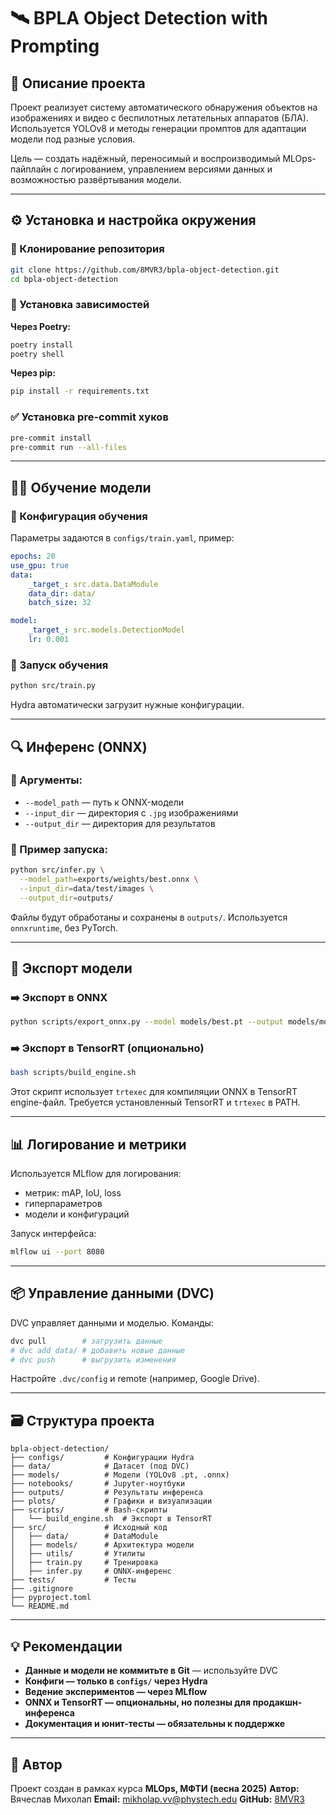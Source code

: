 # 🛰️ BPLA Object Detection with Prompting

## 📌 Описание проекта

Проект реализует систему автоматического обнаружения объектов на изображениях и видео с беспилотных летательных аппаратов (БЛА). Используется YOLOv8 и методы генерации промптов для адаптации модели под разные условия.

Цель — создать надёжный, переносимый и воспроизводимый MLOps-пайплайн с логированием, управлением версиями данных и возможностью развёртывания модели.

---

## ⚙️ Установка и настройка окружения

### 📁 Клонирование репозитория

```bash
git clone https://github.com/8MVR3/bpla-object-detection.git
cd bpla-object-detection
```

### 🐍 Установка зависимостей

**Через Poetry:**

```bash
poetry install
poetry shell
```

**Через pip:**

```bash
pip install -r requirements.txt
```

### ✅ Установка pre-commit хуков

```bash
pre-commit install
pre-commit run --all-files
```

---

## 🏋️‍♂️ Обучение модели

### 🔧 Конфигурация обучения

Параметры задаются в `configs/train.yaml`, пример:

```yaml
epochs: 20
use_gpu: true
data:
    _target_: src.data.DataModule
    data_dir: data/
    batch_size: 32

model:
    _target_: src.models.DetectionModel
    lr: 0.001
```

### 🚀 Запуск обучения

```bash
python src/train.py
```

Hydra автоматически загрузит нужные конфигурации.

---

## 🔍 Инференс (ONNX)

### 🔧 Аргументы:

-   `--model_path` — путь к ONNX-модели
-   `--input_dir` — директория с `.jpg` изображениями
-   `--output_dir` — директория для результатов

### 🚀 Пример запуска:

```bash
python src/infer.py \
  --model_path=exports/weights/best.onnx \
  --input_dir=data/test/images \
  --output_dir=outputs/
```

Файлы будут обработаны и сохранены в `outputs/`. Используется `onnxruntime`, без PyTorch.

---

## 🧠 Экспорт модели

### ➡️ Экспорт в ONNX

```bash
python scripts/export_onnx.py --model models/best.pt --output models/model.onnx
```

### ➡️ Экспорт в TensorRT (опционально)

```bash
bash scripts/build_engine.sh
```

Этот скрипт использует `trtexec` для компиляции ONNX в TensorRT engine-файл. Требуется установленный TensorRT и `trtexec` в PATH.

---

## 📊 Логирование и метрики

Используется MLflow для логирования:

-   метрик: mAP, IoU, loss
-   гиперпараметров
-   модели и конфигураций

Запуск интерфейса:

```bash
mlflow ui --port 8080
```

---

## 📦 Управление данными (DVC)

DVC управляет данными и моделью. Команды:

```bash
dvc pull        # загрузить данные
# dvc add data/ # добавить новые данные
# dvc push      # выгрузить изменения
```

Настройте `.dvc/config` и remote (например, Google Drive).

---

## 🗃️ Структура проекта

```
bpla-object-detection/
├── configs/         # Конфигурации Hydra
├── data/            # Датасет (под DVC)
├── models/          # Модели (YOLOv8 .pt, .onnx)
├── notebooks/       # Jupyter-ноутбуки
├── outputs/         # Результаты инференса
├── plots/           # Графики и визуализации
├── scripts/         # Bash-скрипты
│   └── build_engine.sh  # Экспорт в TensorRT
├── src/             # Исходный код
│   ├── data/        # DataModule
│   ├── models/      # Архитектура модели
│   ├── utils/       # Утилиты
│   ├── train.py     # Тренировка
│   ├── infer.py     # ONNX-инференс
├── tests/           # Тесты
├── .gitignore
├── pyproject.toml
└── README.md
```

---

## 💡 Рекомендации

-   **Данные и модели не коммитьте в Git** — используйте DVC
-   **Конфиги — только в `configs/` через Hydra**
-   **Ведение экспериментов — через MLflow**
-   **ONNX и TensorRT — опциональны, но полезны для продакшн-инференса**
-   **Документация и юнит-тесты — обязательны к поддержке**

---

## 👤 Автор

Проект создан в рамках курса **MLOps, МФТИ (весна 2025)**
**Автор:** Вячеслав Михолап
**Email:** [mikholap.vv@phystech.edu](mailto:mikholap.vv@phystech.edu)
**GitHub:** [8MVR3](https://github.com/8MVR3)
